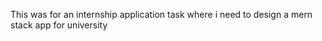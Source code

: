 This was for an internship application task where i need to design a mern stack app for university 
